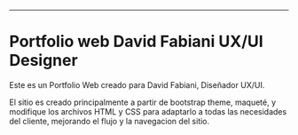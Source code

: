---

# Portfolio web David Fabiani UX/UI Designer

Este es un Portfolio Web creado para David Fabiani, Diseñador UX/UI.

El sitio es creado principalmente a partir de bootstrap theme, maqueté, y modifique los archivos HTML y CSS para adaptarlo a todas las necesidades del cliente, mejorando el flujo y la navegacion del sitio.
